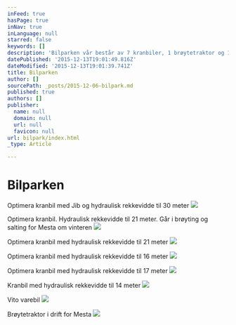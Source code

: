 ```yaml
---
inFeed: true
hasPage: true
inNav: true
inLanguage: null
starred: false
keywords: []
description: 'Bilparken vår består av 7 kranbiler, 1 brøytetraktor og 1 varebil'
datePublished: '2015-12-13T19:01:49.816Z'
dateModified: '2015-12-13T19:01:39.741Z'
title: Bilparken
author: []
sourcePath: _posts/2015-12-06-bilpark.md
published: true
authors: []
publisher:
  name: null
  domain: null
  url: null
  favicon: null
url: bilpark/index.html
_type: Article

---
```

# Bilparken

Optimera kranbil med Jib og hydraulisk rekkevidde til 30 meter
![](https://the-grid-user-content.s3-us-west-2.amazonaws.com/7d16a22d-97ab-4137-aa51-bee9be18016d.jpg)

Optimera kranbil. Hydraulisk rekkevidde til 21 meter. Går i brøyting og salting for Mesta om vinteren
![](https://the-grid-user-content.s3-us-west-2.amazonaws.com/89fdec88-fb98-4487-90d5-34d590c2cb4c.jpg)

Optimera kranbil med hydraulisk rekkevidde til 21 meter
![](https://the-grid-user-content.s3-us-west-2.amazonaws.com/1306d89a-1a1b-45d0-91b1-dcd4276db9f0.jpg)

Optimera kranbil med hydraulisk rekkevidde til 16 meter
![](https://the-grid-user-content.s3-us-west-2.amazonaws.com/76518dd6-a23a-4db4-a5e6-247bbb6f2366.jpg)

Optimera kranbil med hydraulisk rekkevidde til 17 meter
![](https://the-grid-user-content.s3-us-west-2.amazonaws.com/adf015a4-77bb-440a-b5ca-688bcde06ab2.jpg)

Kranbil med hydraulisk rekkevidde til 14 meter
![](https://the-grid-user-content.s3-us-west-2.amazonaws.com/a0456328-411a-46de-bbc6-a5d871074f48.jpg)

Vito varebil
![](https://the-grid-user-content.s3-us-west-2.amazonaws.com/866b3251-1215-49e8-a245-98c3ff20e571.jpg)

Brøytetraktor i drift for Mesta
![](https://the-grid-user-content.s3-us-west-2.amazonaws.com/fa8fd96d-0528-400a-a66c-4bf3f8893a9b.jpg)